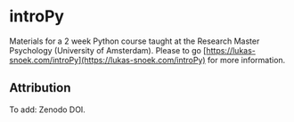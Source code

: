 # introPy
Materials for a 2 week Python course taught at the Research Master Psychology (University of Amsterdam). Please to go [https://lukas-snoek.com/introPy](https://lukas-snoek.com/introPy) for more information.  

## Attribution
To add: Zenodo DOI.